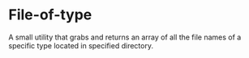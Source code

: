 # File-of-type

A small utility that grabs and returns an array of all the file names of a specific type located in specified directory.
